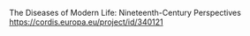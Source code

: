 The Diseases of Modern Life: Nineteenth-Century Perspectives
https://cordis.europa.eu/project/id/340121


